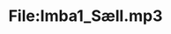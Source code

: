 ---
title: File:Imba1_Sæll.mp3
recording of: Sæll.
reading speed: slow
speaker: Imba
license: CC0
---